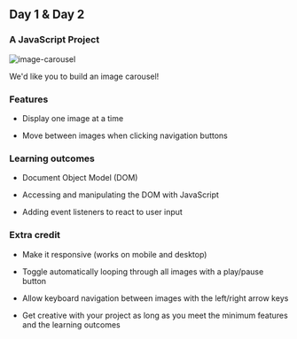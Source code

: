 ## Day 1 & Day 2


### A JavaScript Project

![image-carousel](https://user-images.githubusercontent.com/38302756/65360098-9c15da80-dbcc-11e9-84cd-74478e7d3ab2.gif)

We'd like you to build an image carousel!


### Features

- Display one image at a time

- Move between images when clicking navigation buttons


### Learning outcomes

- Document Object Model (DOM)

- Accessing and manipulating the DOM with JavaScript

- Adding event listeners to react to user input


### Extra credit

- Make it responsive (works on mobile and desktop)

- Toggle automatically looping through all images with a play/pause button

- Allow keyboard navigation between images with the left/right arrow keys

- Get creative with your project as long as you meet the minimum features and the learning outcomes
